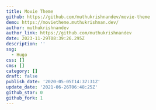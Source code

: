 ```yaml
---
title: Movie Theme
github: https://github.com/muthukrishnandev/movie-theme
demo: https://movietheme.muthukrishnan.dev/
author: muthukrishnandev
author_link: https://github.com/muthukrishnandev
date: 2023-11-29T08:39:26.295Z
description: ''
ssg:
  - Hugo
css: []
cms: []
category: []
draft: false
publish_date: '2020-05-05T14:37:31Z'
update_date: '2021-06-26T06:48:25Z'
github_star: 0
github_fork: 1
---
```

